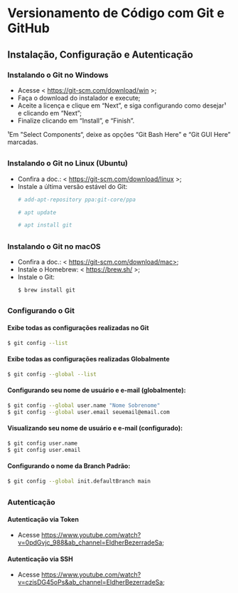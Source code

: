 <h1>
    <span> Versionamento de Código com Git e GitHub</span>
</h1>

## Instalação, Configuração e Autenticação	

### Instalando o Git no Windows
- Acesse < https://git-scm.com/download/win >;
- Faça o download do instalador e execute;
- Aceite a licença e clique em “Next”, e siga configurando como desejar¹ e clicando em “Next”;
- Finalize clicando em “Install”, e “Finish”.

¹Em "Select Components“, deixe as opções “Git Bash Here” e “Git GUI Here” marcadas.

##

### Instalando o Git no Linux (Ubuntu)
- Confira a doc.: < https://git-scm.com/download/linux >;
- Instale a última versão estável do Git:
    ```bash
    # add-apt-repository ppa:git-core/ppa
    ```
    ```bash
    # apt update
    ```
    ```bash
    # apt install git
    ```
##

### Instalando o Git no macOS
- Confira a doc.: < https://git-scm.com/download/mac>;
- Instale o Homebrew: < https://brew.sh/ >;
- Instale o Git:
    ```
    $ brew install git
    ```
##

### Configurando o Git
#### Exibe todas as configurações realizadas no Git
```bash
$ git config --list
```
#### Exibe todas as configurações realizadas Globalmente 
```bash
$ git config --global --list
```
#### Configurando seu nome de usuário e e-mail (globalmente):
```bash
$ git config --global user.name "Nome Sobrenome"
$ git config --global user.email seuemail@email.com
```
#### Visualizando seu nome de usuário e e-mail (configurado):
```bash
$ git config user.name 
$ git config user.email
```
#### Configurando o nome da Branch Padrão:
```bash
$ git config --global init.defaultBranch main
```

##

### Autenticação
#### Autenticação via Token
- Acesse <https://www.youtube.com/watch?v=0pdGvjc_988&ab_channel=EldherBezerradeSa>;
#### Autenticação via SSH
- Acesse <https://www.youtube.com/watch?v=czisDG45oPs&ab_channel=EldherBezerradeSa>;
